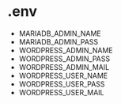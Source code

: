 # .env
- MARIADB_ADMIN_NAME
- MARIADB_ADMIN_PASS
- WORDPRESS_ADMIN_NAME
- WORDPRESS_ADMIN_PASS
- WORDPRESS_ADMIN_MAIL
- WORDPRESS_USER_NAME
- WORDPRESS_USER_PASS
- WORDPRESS_USER_MAIL

